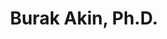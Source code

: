 ---
title: "Burak Akin, Ph.D."
presenter_id: burak_akin
permalink: /member_full_publications/burak_akin
layout: member_all_publications
---